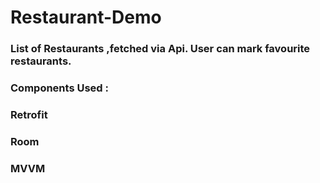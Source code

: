 # Restaurant-Demo
### List of Restaurants ,fetched via Api. User can mark favourite restaurants.
### Components Used : 

### Retrofit
### Room
### MVVM
